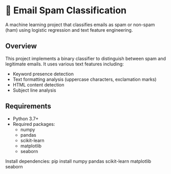 # 📧 Email Spam Classification

A machine learning project that classifies emails as spam or non-spam (ham) using logistic regression and text feature engineering.

## Overview

This project implements a binary classifier to distinguish between spam and legitimate emails. It uses various text features including:
- Keyword presence detection
- Text formatting analysis (uppercase characters, exclamation marks)
- HTML content detection
- Subject line analysis

## Requirements

- Python 3.7+
- Required packages:
  - numpy
  - pandas
  - scikit-learn
  - matplotlib
  - seaborn

Install dependencies:
pip install numpy pandas scikit-learn matplotlib seaborn
